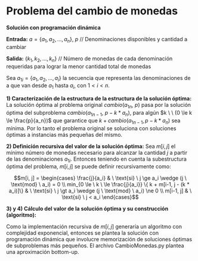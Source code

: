 
# Problema del cambio de monedas

  
**Solución con programación dinámica**

**Entrada:**  $a = \{a_1, a_2, ..., a_n\}, \ p$ // Denominaciones disponibles y cantidad a cambiar

**Salida:**  $\{k_1, k_2, ..., k_n\}$ // Número de monedas de cada denominación requeridas para lograr la menor cantidad total de monedas

Sea $a_{1i} = \{a_1, a_2, ..., a_i\}$ la secuencia que representa las denominaciones de a que van desde $a_1$ hasta $a_i$, con $1 \lt i \lt n$.

**1) Caracterización de la estructura de la estructura de la solución óptima:**
La solución óptima al problema original $cambio(a_{1n}, \ p)$ pasa por la solución óptima del subproblema $cambio(a_{1{n-1}}, \ p - k * a_n)$, para algún $k \ \ (0  \le k \le  \frac{p}{a_n})$ que garantice que $k + cambio(a_{1{n-1}}, p - k * a_n)$ sea mínima. Por lo tanto el problema original se soluciona con soluciones óptimas a instancias más pequeñas del mismo.

**2) Definición recursiva del valor de la solución óptima:**
Sea $m[i, j]$ el mínimo número de monedas necesario para alcanzar la cantidad $j$ a partir de las denominaciones $a_{1i}$. Entonces teniendo en cuenta la subestructura óptima del problema, $m[i, j]$ se puede definir recursivamente como:

$$m[i, j] =
\begin{cases} 
    \frac{j}{a_i} & \ \text{si} \ j \ge a_i \wedge (j \ \text{mod} \ a_i) = 0 \\
    min_{0  \le \ k \ \le  \frac{j}{a_i}} \{ k + m[i-1, j -  (k * a_i)]\} & \ \text{si} \ j \gt a_i \wedge (j \ \text{mod} \ a_i) \ne 0 \\
    m[i-1, j] & \ \text{si} \ j < a_i
\end{cases}$$

**3) y 4) Cálculo del valor de la solución óptima y su construcción (algoritmo):**

Como la implementación recursiva de $m[i, j]$ generaría un algoritmo con complejidad exponencial, entonces se plantea la solución con programación dinámica que involucre memorización de soluciones óptimas de subproblemas más pequeños. El archivo CambioMonedas.py plantea una aproximación bottom-up.
